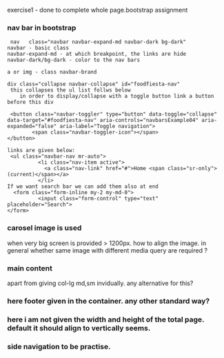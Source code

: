 exercise1 - done
to complete whole page.bootstrap assignment

### nav bar in bootstrap
``` 
 nav   class="navbar navbar-expand-md navbar-dark bg-dark"
navbar - basic class
navbar-expand-md - at which breakpoint, the links are hide
navbar-dark/bg-dark - color to the nav bars

a or img - class navbar-brand

div class="collapse navbar-collapse" id="foodfiesta-nav" 
 this collapses the ul list follws below
    in order to display/collapse with a toggle button link a button before this div

 <button class="navbar-toggler" type="button" data-toggle="collapse" data-target="#foodfiesta-nav" aria-controls="navbarsExample04" aria-expanded="false" aria-label="Toggle navigation">
        <span class="navbar-toggler-icon"></span>
</button>

links are given below:
 <ul class="navbar-nav mr-auto">
          <li class="nav-item active">
            <a class="nav-link" href="#">Home <span class="sr-only">(current)</span></a>
          </li>
If we want search bar we can add them also at end 
  <form class="form-inline my-2 my-md-0">
          <input class="form-control" type="text" placeholder="Search">
</form>
```
### carosel image is used
when very big screen is provided > 1200px. how to align the image. in general whether same image with different media query are required ?

### main content
apart from giving col-lg md,sm invidually. any alternative for this?

### here footer given in the container. any other standard way?

### here i am not given the width and height of the total page. default it should align to vertically seems.

### side navigation to be practise.

